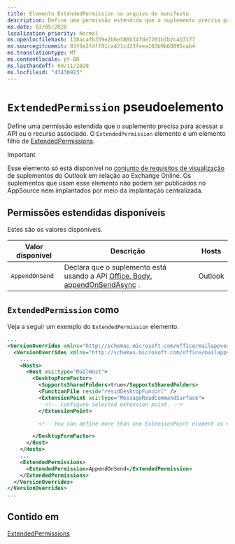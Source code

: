 ```yaml
---
title: Elemento ExtendedPermission no arquivo de manifesto
description: Define uma permissão estendida que o suplemento precisa para acessar a API ou o recurso associado.
ms.date: 03/05/2020
localization_priority: Normal
ms.openlocfilehash: 138acafb359e2b6e386b34fde7201b1b2c4b3177
ms.sourcegitcommit: 83f9a2fdff81ca421cd23feea103b9b60895cab4
ms.translationtype: MT
ms.contentlocale: pt-BR
ms.lasthandoff: 09/11/2020
ms.locfileid: "47430923"
---
```

# <a name="extendedpermission-element"></a>`ExtendedPermission` pseudoelemento

Define uma permissão estendida que o suplemento precisa para acessar a API ou o recurso associado. O `ExtendedPermission` elemento é um elemento filho de [ExtendedPermissions](extendedpermissions.md).

> [!IMPORTANT]
> Esse elemento só está disponível no [conjunto de requisitos de visualização](../objectmodel/preview-requirement-set/outlook-requirement-set-preview.md) de suplementos do Outlook em relação ao Exchange Online. Os suplementos que usam esse elemento não podem ser publicados no AppSource nem implantados por meio da implantação centralizada.

## <a name="available-extended-permissions"></a>Permissões estendidas disponíveis

Estes são os valores disponíveis.

|Valor disponível|Descrição|Hosts|
|---|---|---|
|`AppendOnSend`|Declara que o suplemento está usando a API [Office. Body. appendOnSendAsync](/javascript/api/outlook/office.body?view=outlook-js-preview&preserve-view=true#appendonsendasync-data--options--callback-) .|Outlook|

## <a name="extendedpermission-example"></a>`ExtendedPermission` como

Veja a seguir um exemplo do `ExtendedPermission` elemento.

```XML
...
<VersionOverrides xmlns="http://schemas.microsoft.com/office/mailappversionoverrides" xsi:type="VersionOverridesV1_0">
  <VersionOverrides xmlns="http://schemas.microsoft.com/office/mailappversionoverrides/1.1" xsi:type="VersionOverridesV1_1">
    ...
    <Hosts>
      <Host xsi:type="MailHost">
        <DesktopFormFactor>
          <SupportsSharedFolders>true</SupportsSharedFolders>
          <FunctionFile resid="residDesktopFuncUrl" />
          <ExtensionPoint xsi:type="MessageReadCommandSurface">
            <!-- Configure selected extension point. -->
          </ExtensionPoint>

          <!-- You can define more than one ExtensionPoint element as needed. -->

        </DesktopFormFactor>
      </Host>
    </Hosts>
    ...
    <ExtendedPermissions>
      <ExtendedPermission>AppendOnSend</ExtendedPermission>
    </ExtendedPermissions>
  </VersionOverrides>
</VersionOverrides>
...
```

## <a name="contained-in"></a>Contido em

[ExtendedPermissions](extendedpermissions.md)
